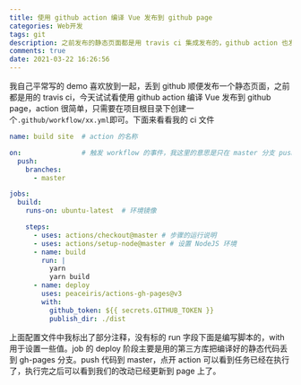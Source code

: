 ```yaml
---
title: 使用 github action 编译 Vue 发布到 github page
categories: Web开发
tags: git
description: 之前发布的静态页面都是用 travis ci 集成发布的，github action 也发布一段时间了，今天试试看使用 github action 编译 Vue 发布到 github page
comments: true
date: 2021-03-22 16:26:56
---
```


我自己平常写的 demo 喜欢放到一起，丢到 github 顺便发布一个静态页面，之前都是用的 travis ci，今天试试看使用 github action 编译 Vue 发布到 github page，action 很简单，只需要在项目根目录下创建一个`.github/workflow/xx.yml`即可。下面来看看我的 ci 文件

```yml
name: build site  # action 的名称

on:               # 触发 workflow 的事件，我这里的意思是只在 master 分支 push 的时候触发
  push:
    branches:
      - master

jobs:
  build:
    runs-on: ubuntu-latest  # 环境镜像

    steps:
      - uses: actions/checkout@master # 步骤的运行说明
      - uses: actions/setup-node@master # 设置 NodeJS 环境
      - name: build
        run: |
          yarn
          yarn build
      - name: deploy
        uses: peaceiris/actions-gh-pages@v3
        with:
          github_token: ${{ secrets.GITHUB_TOKEN }}
          publish_dir: ./dist
```

上面配置文件中我标出了部分注释，没有标的 run 字段下面是编写脚本的，with 用于设置一些值。job 的 deploy 阶段主要是用的第三方库把编译好的静态代码丢到 gh-pages 分支。push 代码到 master，点开 action 可以看到任务已经在执行了，执行完之后可以看到我们的改动已经更新到 page 上了。
